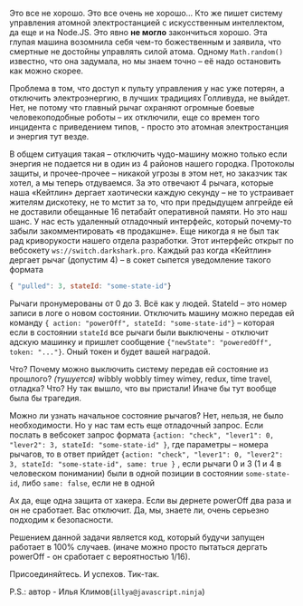 Это все не хорошо. Это все очень не хорошо... Кто же пишет систему управления атомной электростанцией с искусственным интеллектом, да еще и на Node.JS. Это явно **не могло** закончиться хорошо. Эта глупая машина возомнила себя чем-то божественным и заявила, что смертные не достойны управлять силой атома. Одному `Math.random()` известно, что она задумала, но мы знаем точно – её надо остановить как можно скорее.

Проблема в том, что доступ к пульту управления у нас уже потерян, а отключить электроэнергию, в лучших традициях Голливуда, не выйдет. Нет, не потому что главный рычаг охраняют огромные боевые человекоподобные роботы – их отключили, еще со времен того инцидента с приведением типов, - просто это атомная электростанция и энергия тут везде. 

В общем ситуация такая – отключить чудо-машину можно только если энергия не подается ни в один из 4 районов нашего городка. Протоколы защиты, и прочее-прочее – никакой угрозы в этом нет, но заказчик так хотел, а мы теперь отдуваемся. За это отвечают 4 рычага, которые наша «Кейтлин» дергает хаотически каждую секунду – не то устраивает жителям дискотеку, не то мстит за то, что при предыдущем апгрейде ей не доставили обещанные 16 петабайт оперативной памяти. Но это наш шанс. У нас есть удаленный отладочный интерфейс, который почему-то забыли закомментировать «в продакшне». Еще никогда я не был так рад криворукости нашего отдела разработки. Этот интерфейс открыт по вебсокету `ws://switch.darkshark.pro`. Каждый раз когда «Кейтлин» дергает рычаг (допустим 4) – в сокет сыпется уведомление такого формата
```js
{ "pulled": 3, stateId: "some-state-id"}
```
Рычаги пронумерованы от 0 до 3. Всё как у людей. StateId – это номер записи в логе о новом состоянии. Отключить машину можно передав ей команду `{ action: "powerOff", stateId: "some-state-id"}` – которая если в состоянии `stateId` все рычаги были выключены - отключит адскую машинку и пришлет сообщение `{"newState": "poweredOff", token: "..."}`. Оный токен и будет вашей наградой. 

Что? Почему можно выключить систему передав ей состояние из прошлого? *(тушуется)* wibbly wobbly timey wimey, redux, time travel, отладка? Что? Ну так вышло, что вы пристали! Иначе бы тут вообще была бы трагедия.

Можно ли узнать начальное состояние рычагов? Нет, нельзя, не было необходимости. Но у нас там есть еще отладочный запрос. Если послать в вебсокет запрос формата `{action: "check", "lever1": 0, "lever2": 3, stateId: "some-state-id" }`, где параметры – номера рычагов, то в ответ прийдет `{action: "check", "lever1": 0, "lever2": 3, stateId: "some-state-id", same: true }` , если рычаги 0 и 3 (1 и 4 в человеском понимании) были в одной позиции в состоянии `some-state-id`, либо `same: false`, если не в одной

 Ах да, еще одна защита от хакера. Если вы дернете powerOff два раза и он не сработает. Вас отключит. Да, мы, знаете ли, очень серьезно подходим к безопасности.
 
 Решением данной задачи является код, который будучи запущен работает в 100% случаев. (иначе можно просто пытаться дергать powerOff - он сработает с вероятностью 1/16). 
 
 Присоединяйтесь. И успехов. Тик-так.

 P.S.: автор - Илья Климов(`illya@javascript.ninja`)